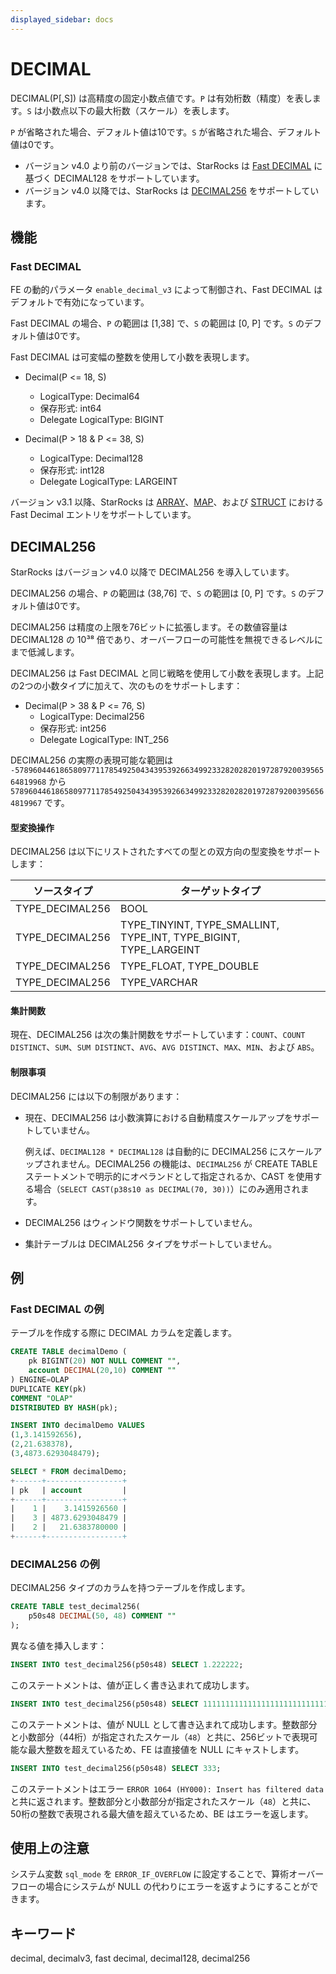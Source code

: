 ```yaml
---
displayed_sidebar: docs
---
```


# DECIMAL

DECIMAL(P[,S]) は高精度の固定小数点値です。`P` は有効桁数（精度）を表します。`S` は小数点以下の最大桁数（スケール）を表します。

`P` が省略された場合、デフォルト値は10です。`S` が省略された場合、デフォルト値は0です。

- バージョン v4.0 より前のバージョンでは、StarRocks は [Fast DECIMAL](#fast-decimal) に基づく DECIMAL128 をサポートしています。
- バージョン v4.0 以降では、StarRocks は [DECIMAL256](#decimal256) をサポートしています。

## 機能

### Fast DECIMAL

FE の動的パラメータ `enable_decimal_v3` によって制御され、Fast DECIMAL はデフォルトで有効になっています。

Fast DECIMAL の場合、`P` の範囲は [1,38] で、`S` の範囲は [0, P] です。`S` のデフォルト値は0です。

Fast DECIMAL は可変幅の整数を使用して小数を表現します。

- Decimal(P <= 18, S)
  - LogicalType: Decimal64
  - 保存形式: int64
  - Delegate LogicalType: BIGINT

- Decimal(P > 18 & P <= 38, S)
  - LogicalType: Decimal128
  - 保存形式: int128
  - Delegate LogicalType: LARGEINT

バージョン v3.1 以降、StarRocks は [ARRAY](../semi_structured/Array.md)、[MAP](../semi_structured/Map.md)、および [STRUCT](../semi_structured/STRUCT.md) における Fast Decimal エントリをサポートしています。

## DECIMAL256

StarRocks はバージョン v4.0 以降で DECIMAL256 を導入しています。

DECIMAL256 の場合、`P` の範囲は (38,76] で、`S` の範囲は [0, P] です。`S` のデフォルト値は0です。

DECIMAL256 は精度の上限を76ビットに拡張します。その数値容量は DECIMAL128 の 10³⁸ 倍であり、オーバーフローの可能性を無視できるレベルにまで低減します。

DECIMAL256 は Fast DECIMAL と同じ戦略を使用して小数を表現します。上記の2つの小数タイプに加えて、次のものをサポートします：

- Decimal(P > 38 & P <= 76, S)
  - LogicalType: Decimal256
  - 保存形式: int256
  - Delegate LogicalType: INT_256

DECIMAL256 の実際の表現可能な範囲は `-57896044618658097711785492504343953926634992332820282019728792003956564819968` から `57896044618658097711785492504343953926634992332820282019728792003956564819967` です。

#### 型変換操作

DECIMAL256 は以下にリストされたすべての型との双方向の型変換をサポートします：

| ソースタイプ     | ターゲットタイプ                                                      |
| --------------- | ----------------------------------------------------------------- |
| TYPE_DECIMAL256 | BOOL                                                              |
| TYPE_DECIMAL256 | TYPE_TINYINT, TYPE_SMALLINT, TYPE_INT, TYPE_BIGINT, TYPE_LARGEINT |
| TYPE_DECIMAL256 | TYPE_FLOAT, TYPE_DOUBLE                                           |
| TYPE_DECIMAL256 | TYPE_VARCHAR                                                      |

#### 集計関数

現在、DECIMAL256 は次の集計関数をサポートしています：`COUNT`、`COUNT DISTINCT`、`SUM`、`SUM DISTINCT`、`AVG`、`AVG DISTINCT`、`MAX`、`MIN`、および `ABS`。

#### 制限事項

DECIMAL256 には以下の制限があります：

- 現在、DECIMAL256 は小数演算における自動精度スケールアップをサポートしていません。

  例えば、`DECIMAL128 * DECIMAL128` は自動的に DECIMAL256 にスケールアップされません。DECIMAL256 の機能は、`DECIMAL256` が CREATE TABLE ステートメントで明示的にオペランドとして指定されるか、CAST を使用する場合（`SELECT CAST(p38s10 as DECIMAL(70, 30))`）にのみ適用されます。

- DECIMAL256 はウィンドウ関数をサポートしていません。

- 集計テーブルは DECIMAL256 タイプをサポートしていません。

## 例

### Fast DECIMAL の例

テーブルを作成する際に DECIMAL カラムを定義します。

```SQL
CREATE TABLE decimalDemo (
    pk BIGINT(20) NOT NULL COMMENT "",
    account DECIMAL(20,10) COMMENT ""
) ENGINE=OLAP 
DUPLICATE KEY(pk)
COMMENT "OLAP"
DISTRIBUTED BY HASH(pk);

INSERT INTO decimalDemo VALUES
(1,3.141592656),
(2,21.638378),
(3,4873.6293048479);

SELECT * FROM decimalDemo;
+------+-----------------+
| pk   | account         |
+------+-----------------+
|    1 |    3.1415926560 |
|    3 | 4873.6293048479 |
|    2 |   21.6383780000 |
+------+-----------------+
```

### DECIMAL256 の例

DECIMAL256 タイプのカラムを持つテーブルを作成します。

```SQL
CREATE TABLE test_decimal256(
    p50s48 DECIMAL(50, 48) COMMENT ""
);
```

異なる値を挿入します：

```SQL
INSERT INTO test_decimal256(p50s48) SELECT 1.222222;
```

このステートメントは、値が正しく書き込まれて成功します。

```SQL
INSERT INTO test_decimal256(p50s48) SELECT 11111111111111111111111111111111111111111111.222222;
```

このステートメントは、値が NULL として書き込まれて成功します。整数部分と小数部分（44桁）が指定されたスケール（`48`）と共に、256ビットで表現可能な最大整数を超えているため、FE は直接値を NULL にキャストします。

```SQL
INSERT INTO test_decimal256(p50s48) SELECT 333;
```

このステートメントはエラー `ERROR 1064 (HY000): Insert has filtered data` と共に返されます。整数部分と小数部分が指定されたスケール（`48`）と共に、50桁の整数で表現される最大値を超えているため、BE はエラーを返します。

## 使用上の注意

システム変数 `sql_mode` を `ERROR_IF_OVERFLOW` に設定することで、算術オーバーフローの場合にシステムが NULL の代わりにエラーを返すようにすることができます。

## キーワード

decimal, decimalv3, fast decimal, decimal128, decimal256